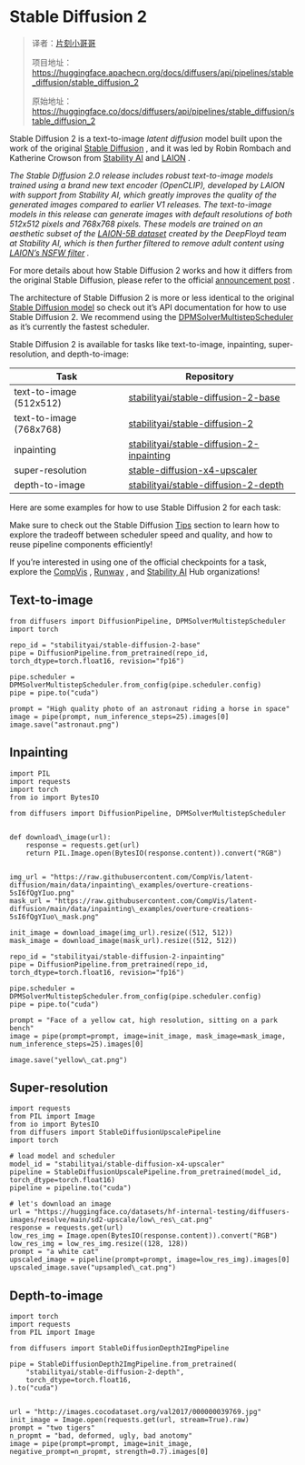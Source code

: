 # Stable Diffusion 2

> 译者：[片刻小哥哥](https://github.com/jiangzhonglian)
>
> 项目地址：<https://huggingface.apachecn.org/docs/diffusers/api/pipelines/stable_diffusion/stable_diffusion_2>
>
> 原始地址：<https://huggingface.co/docs/diffusers/api/pipelines/stable_diffusion/stable_diffusion_2>



 Stable Diffusion 2 is a text-to-image
 *latent diffusion* 
 model built upon the work of the original
 [Stable Diffusion](https://stability.ai/blog/stable-diffusion-public-release) 
 , and it was led by Robin Rombach and Katherine Crowson from
 [Stability AI](https://stability.ai/) 
 and
 [LAION](https://laion.ai/) 
.
 



*The Stable Diffusion 2.0 release includes robust text-to-image models trained using a brand new text encoder (OpenCLIP), developed by LAION with support from Stability AI, which greatly improves the quality of the generated images compared to earlier V1 releases. The text-to-image models in this release can generate images with default resolutions of both 512x512 pixels and 768x768 pixels.
These models are trained on an aesthetic subset of the
 [LAION-5B dataset](https://laion.ai/blog/laion-5b/) 
 created by the DeepFloyd team at Stability AI, which is then further filtered to remove adult content using
 [LAION’s NSFW filter](https://openreview.net/forum?id=M3Y74vmsMcY) 
.* 




 For more details about how Stable Diffusion 2 works and how it differs from the original Stable Diffusion, please refer to the official
 [announcement post](https://stability.ai/blog/stable-diffusion-v2-release) 
.
 



 The architecture of Stable Diffusion 2 is more or less identical to the original
 [Stable Diffusion model](./text2img) 
 so check out it’s API documentation for how to use Stable Diffusion 2. We recommend using the
 [DPMSolverMultistepScheduler](/docs/diffusers/v0.23.0/en/api/schedulers/multistep_dpm_solver#diffusers.DPMSolverMultistepScheduler) 
 as it’s currently the fastest scheduler.
 



 Stable Diffusion 2 is available for tasks like text-to-image, inpainting, super-resolution, and depth-to-image:
 


| 	 Task	  | 	 Repository	  |
| --- | --- |
| 	 text-to-image (512x512)	  | [stabilityai/stable-diffusion-2-base](https://huggingface.co/stabilityai/stable-diffusion-2-base)  |
| 	 text-to-image (768x768)	  | [stabilityai/stable-diffusion-2](https://huggingface.co/stabilityai/stable-diffusion-2)  |
| 	 inpainting	  | [stabilityai/stable-diffusion-2-inpainting](https://huggingface.co/stabilityai/stable-diffusion-2-inpainting)  |
| 	 super-resolution	  | [stable-diffusion-x4-upscaler](https://huggingface.co/stabilityai/stable-diffusion-x4-upscaler)  |
| 	 depth-to-image	  | [stabilityai/stable-diffusion-2-depth](https://huggingface.co/stabilityai/stable-diffusion-2-depth)  |



 Here are some examples for how to use Stable Diffusion 2 for each task:
 




 Make sure to check out the Stable Diffusion
 [Tips](overview#tips) 
 section to learn how to explore the tradeoff between scheduler speed and quality, and how to reuse pipeline components efficiently!
 



 If you’re interested in using one of the official checkpoints for a task, explore the
 [CompVis](https://huggingface.co/CompVis) 
 ,
 [Runway](https://huggingface.co/runwayml) 
 , and
 [Stability AI](https://huggingface.co/stabilityai) 
 Hub organizations!
 


## Text-to-image




```
from diffusers import DiffusionPipeline, DPMSolverMultistepScheduler
import torch

repo_id = "stabilityai/stable-diffusion-2-base"
pipe = DiffusionPipeline.from_pretrained(repo_id, torch_dtype=torch.float16, revision="fp16")

pipe.scheduler = DPMSolverMultistepScheduler.from_config(pipe.scheduler.config)
pipe = pipe.to("cuda")

prompt = "High quality photo of an astronaut riding a horse in space"
image = pipe(prompt, num_inference_steps=25).images[0]
image.save("astronaut.png")
```


## Inpainting




```
import PIL
import requests
import torch
from io import BytesIO

from diffusers import DiffusionPipeline, DPMSolverMultistepScheduler


def download\_image(url):
    response = requests.get(url)
    return PIL.Image.open(BytesIO(response.content)).convert("RGB")


img_url = "https://raw.githubusercontent.com/CompVis/latent-diffusion/main/data/inpainting\_examples/overture-creations-5sI6fQgYIuo.png"
mask_url = "https://raw.githubusercontent.com/CompVis/latent-diffusion/main/data/inpainting\_examples/overture-creations-5sI6fQgYIuo\_mask.png"

init_image = download_image(img_url).resize((512, 512))
mask_image = download_image(mask_url).resize((512, 512))

repo_id = "stabilityai/stable-diffusion-2-inpainting"
pipe = DiffusionPipeline.from_pretrained(repo_id, torch_dtype=torch.float16, revision="fp16")

pipe.scheduler = DPMSolverMultistepScheduler.from_config(pipe.scheduler.config)
pipe = pipe.to("cuda")

prompt = "Face of a yellow cat, high resolution, sitting on a park bench"
image = pipe(prompt=prompt, image=init_image, mask_image=mask_image, num_inference_steps=25).images[0]

image.save("yellow\_cat.png")
```


## Super-resolution




```
import requests
from PIL import Image
from io import BytesIO
from diffusers import StableDiffusionUpscalePipeline
import torch

# load model and scheduler
model_id = "stabilityai/stable-diffusion-x4-upscaler"
pipeline = StableDiffusionUpscalePipeline.from_pretrained(model_id, torch_dtype=torch.float16)
pipeline = pipeline.to("cuda")

# let's download an image
url = "https://huggingface.co/datasets/hf-internal-testing/diffusers-images/resolve/main/sd2-upscale/low\_res\_cat.png"
response = requests.get(url)
low_res_img = Image.open(BytesIO(response.content)).convert("RGB")
low_res_img = low_res_img.resize((128, 128))
prompt = "a white cat"
upscaled_image = pipeline(prompt=prompt, image=low_res_img).images[0]
upscaled_image.save("upsampled\_cat.png")
```


## Depth-to-image




```
import torch
import requests
from PIL import Image

from diffusers import StableDiffusionDepth2ImgPipeline

pipe = StableDiffusionDepth2ImgPipeline.from_pretrained(
    "stabilityai/stable-diffusion-2-depth",
    torch_dtype=torch.float16,
).to("cuda")


url = "http://images.cocodataset.org/val2017/000000039769.jpg"
init_image = Image.open(requests.get(url, stream=True).raw)
prompt = "two tigers"
n_propmt = "bad, deformed, ugly, bad anotomy"
image = pipe(prompt=prompt, image=init_image, negative_prompt=n_propmt, strength=0.7).images[0]
```
